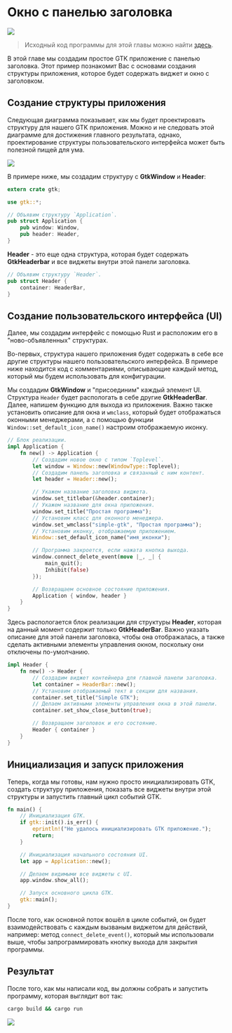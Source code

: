 # Окно с панелью заголовка

<img src="img/hello_world.png" />

> Исходный код программы для этой главы можно найти [здесь](https://github.com/ruRust/gtk-rust-by-example/source_code/hello_world/).

В этой главе мы создадим простое GTK приложение с панелью заголовка. Этот пример познакомит Вас с основами создания структуры приложения, которое будет содержать виджет и окно с заголовком.

## Создание структуры приложения

Следующая диаграмма показывает, как мы будет проектировать структуру для нашего GTK приложения.
Можно и не следовать этой диаграмме для достижения главного результата, однако, проектирование структуры пользовательского интерфейса может быть полезной пищей для ума.

<img src="img/diagram.png" />

В примере ниже, мы создадим структуру с **GtkWindow** и **Header**:

```rust
extern crate gtk;

use gtk::*;

// Объявим структуру `Application`.
pub struct Application {
    pub window: Window,
    pub header: Header,
}
```

**Header** - это еще одна структура, которая будет содержать **GtkHeaderbar** и все виджеты внутри этой панели заголовка.

```rust
// Объявим структуру `Header`.
pub struct Header {
    container: HeaderBar,
}
``` 

## Создание пользовательского интерфейса (UI)

Далее, мы создадим интерфейс с помощью Rust и расположим его в "ново-объявленных" структурах.

Во-первых, структура нашего приложения будет содержать в себе все другие структуры нашего пользовательского интерфейса. В примере ниже находится код с комментариями, описывающие каждый метод, который мы будем использовать для конфигурации.

Мы создадим **GtkWindow** и "присоединим" каждый элемент UI. Структура `Header` будет распологать в себе другие **GtkHeaderBar**. Далее, напишем функцию для выхода из приложения.
Важно также установить описание для окна и `wmclass`, который будет отображаться оконными менеджерами, а с помощью функции `Window::set_default_icon_name()` настроим отображаемую иконку.

```rust
// Блок реализации.
impl Application {
    fn new() -> Application {
        // Создадим новое окно с типом `Toplevel`.
        let window = Window::new(WindowType::Toplevel);
        // Создадим панель заголовка и связанный с ним контент.
        let header = Header::new();

        // Укажем название заголовка виджета.
        window.set_titlebar(&header.container);
        // Укажем название для окна приложения.
        window.set_title("Простая программа");
        // Установим класс для оконного менеджера.
        window.set_wmclass("simple-gtk", "Простая программа");
        // Установим иконку, отображаемую приложением.
        Window::set_default_icon_name("имя_иконки");

        // Программа закроется, если нажата кнопка выхода.
        window.connect_delete_event(move |_, _| {
            main_quit();
            Inhibit(false)
        });

        // Возвращаем основное состояние приложения.
        Application { window, header }
    }
}
```
Здесь распологается блок реализации для структуры **Header**, которая на данный момент содержит только **GtkHeaderBar**. Важно указать описание для этой панели заголовка, чтобы она отображалась, а также сделать активными элементы управления окном, поскольку они отключены по-умолчанию.

```rust
impl Header {
    fn new() -> Header {
        // Создадим виджет контейнера для главной панели заголовка.
        let container = HeaderBar::new();
        // Установим отображаемый тект в секции для названия.
        container.set_title("Simple GTK");
        // Делаем активными элементы управления окна в этой панели.
        container.set_show_close_button(true);

        // Возвращаем заголовок и его состояние.
        Header { container }
    }
}
```
## Инициализация и запуск приложения

Теперь, когда мы готовы, нам нужно просто инициализировать GTK, создать структуру приложения, показать все виджеты внутри этой структуры и запустить главный цикл событий GTK.

```rust
fn main() {
    // Инициализация GTK.
    if gtk::init().is_err() {
        eprintln!("Не удалось инициализировать GTK приложение.");
        return;
    }

    // Инициализация начального состояния UI.
    let app = Application::new();

    // Делаем видимыми все виджеты с UI.
    app.window.show_all();

    // Запуск основного цикла GTK.
    gtk::main();
}
```

После того, как основной поток вошёл в цикле событий, он будет взаимодействовать с каждым вызваным виджетом для действий, например: метод `connect_delete_event()`, который мы использовали выше, чтобы запрограммировать кнопку выхода для закрытия программы.

## Результат

После того, как мы написали код, вы должны собрать и запустить программу, которая выглядит вот так:
```bash
cargo build && cargo run
```

<img src="img/hello_world.png" />

